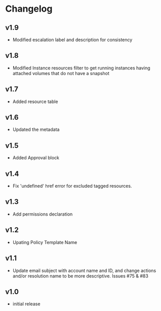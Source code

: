 # Changelog

## v1.9

- Modified escalation label and description for consistency

## v1.8

- Modified Instance resources filter to get running instances having attached volumes that do not have a snapshot

## v1.7

- Added resource table

## v1.6

- Updated the metadata

## v1.5

- Added Approval block

## v1.4

- Fix 'undefined' href error for excluded tagged resources.

## v1.3

- Add permissions declaration

## v1.2

- Upating Policy Template Name

## v1.1

- Update email subject with account name and ID, and change actions and/or resolution name to be more descriptive. Issues #75 & #83

## v1.0

- initial release

